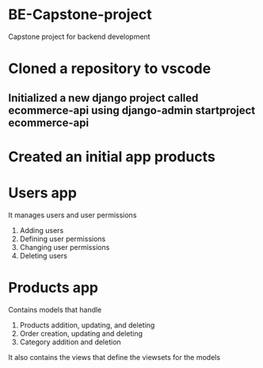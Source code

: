 # BE-Capstone-project
Capstone project for backend development
# Cloned a repository to vscode
## Initialized a new django project called ecommerce-api using django-admin startproject ecommerce-api
# Created an initial app products

# Users app
It manages users and user permissions
1. Adding users 
2. Defining user permissions
3. Changing user permissions
4. Deleting users


# Products app
Contains models that handle
1. Products addition, updating, and deleting
2. Order creation, updating and deleting
3. Category addition and deletion

It also contains the views that define the viewsets for the models
